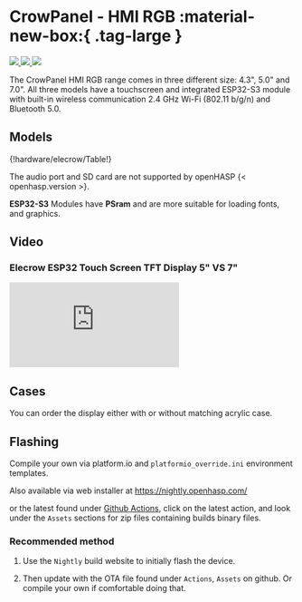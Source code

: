 # CrowPanel - HMI RGB :material-new-box:{ .tag-large }

<div class="row justify-content-center">
        <a href="../images/crowpanel-hmi-rgb43-front.jpg" data-toggle="lightbox" data-gallery="example-gallery" class="col-sm-4" data-title="CrowPanel 4.3&quot; - HMI ESP32 Display" data-footer="©Copyright 2012 - 2024 ELECROW All rights reserved.">
            <img src="../images/crowpanel-hmi-rgb43-front.jpg" class="img-fluid">
        </a>
        <a href="../images/crowpanel-hmi-rgb50-front.jpg" data-toggle="lightbox" data-gallery="example-gallery" class="col-sm-4" data-title="CrowPanel 5.0&quot; - HMI ESP32 Display" data-footer="©Copyright 2012 - 2024 ELECROW All rights reserved.">
            <img src="../images/crowpanel-hmi-rgb50-front.jpg" class="img-fluid">
        </a>
        <a href="../images/crowpanel-hmi-rgb70-front.jpg" data-toggle="lightbox" data-gallery="example-gallery" class="col-sm-4" data-title="CrowPanel 7.0&quot; - HMI ESP32 Display" data-footer="©Copyright 2012 - 2024 ELECROW All rights reserved.">
            <img src="../images/crowpanel-hmi-rgb70-front.jpg" class="img-fluid">
        </a>
</div>

The CrowPanel HMI RGB range comes in three different size: 4.3", 5.0" and 7.0". All three models have a touchscreen and integrated ESP32-S3 module with built-in wireless communication 2.4 GHz Wi-Fi (802.11 b/g/n) and Bluetooth 5.0.

## Models
{!hardware/elecrow/Table!}

The audio port and SD card are not supported by openHASP {< openhasp.version >}.


__ESP32-S3__ Modules have __PSram__ and are more suitable for loading fonts, and graphics.


## Video

### Elecrow ESP32 Touch Screen TFT Display 5" VS 7"

<div class="embed-responsive embed-responsive-16by9" style="max-width:560px; margin:auto;">
    <iframe title="YouTube video player" src="https://www.youtube.com/embed/i8AWqLOEmfk?rel=0&controls=1" class="embed-responsive-item" frameborder="0" allow="accelerometer; clipboard-write; encrypted-media; gyroscope; picture-in-picture" allowfullscreen>
    </iframe>
</div>


## Cases

You can order the display either with or without matching acrylic case.

## Flashing

Compile your own via platform.io and `platformio_override.ini` environment templates.

Also available via web installer at <a target="_blank" href="https://nightly.openhasp.com/">https://nightly.openhasp.com/</a>

or the latest found under <a target="_blank" href="https://github.com/HASwitchPlate/openHASP/actions">Github Actions</a>, click on the latest action, and look under the `Assets` sections for zip files containing builds binary files.

### Recommended method

   1. Use the `Nightly` build website to initially flash the device.

   2. Then update with the OTA file found under `Actions`, `Assets` on github.  Or compile your own if comfortable doing that.


[1]: https://s.click.aliexpress.com/e/_DCxftv3
[2]: https://s.click.aliexpress.com/e/_DBxXUF7
[3]: https://s.click.aliexpress.com/e/_DDATG5T
